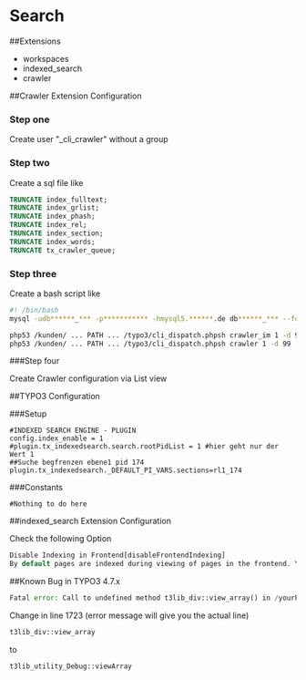 Search
======

##Extensions

- workspaces
- indexed_search
- crawler

##Crawler Extension Configuration

### Step one

Create user "_cli_crawler" without a group

### Step two

Create a sql file like

```sql
TRUNCATE index_fulltext;
TRUNCATE index_grlist;
TRUNCATE index_phash;
TRUNCATE index_rel;
TRUNCATE index_section;
TRUNCATE index_words;
TRUNCATE tx_crawler_queue;
```
### Step three

Create a bash script like

```bash
#! /bin/bash
mysql -udb******_*** -p*********** -hmysql5.******.de db******_*** --force < /kunden/ ... PATH ... /typo3-clear-index.sql;

php53 /kunden/ ... PATH ... /typo3/cli_dispatch.phpsh crawler_im 1 -d 99 -conf de -o queue
php53 /kunden/ ... PATH ... /typo3/cli_dispatch.phpsh crawler 1 -d 99 -conf de 
```

###Step four

Create Crawler configuration via List view

##TYPO3 Configuration

###Setup

```typoscript
#INDEXED SEARCH ENGINE - PLUGIN
config.index_enable = 1
#plugin.tx_indexedsearch.search.rootPidList = 1 #hier geht nur der Wert 1
##Suche begfrenzen ebene1 pid 174
plugin.tx_indexedsearch._DEFAULT_PI_VARS.sections=rl1_174
```

###Constants

```typoscript
#Nothing to do here
```

##indexed_search Extension Configuration

Check the following Option

```php
Disable Indexing in Frontend[disableFrontendIndexing]
By default pages are indexed during viewing of pages in the frontend. You can disable this features so indexing of pages is only initiated through the backend page crawler.
```

##Known Bug in TYPO3 4.7.x

```php
Fatal error: Call to undefined method t3lib_div::view_array() in /yourPath/typo3conf/ext/crawler/class.tx_crawler_lib.php on line 1723
```

Change in line 1723 (error message will give you the actual line)

```php
t3lib_div::view_array
```
to

```php
t3lib_utility_Debug::viewArray
```
